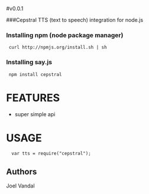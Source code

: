 #v0.0.1

###Cepstral TTS (text to speech) integration for node.js

### Installing npm (node package manager)

     curl http://npmjs.org/install.sh | sh

### Installing say.js

     npm install cepstral

# FEATURES

- super simple api

# USAGE
      var tts = require("cepstral");


## Authors

Joel Vandal

